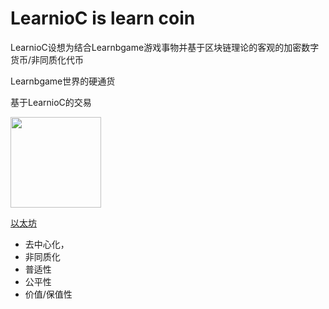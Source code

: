 # LearnioC is learn coin

LearnioC设想为结合Learnbgame游戏事物并基于区块链理论的客观的加密数字货币/非同质化代币

Learnbgame世界的硬通货



基于LearnioC的交易

<a href="#">
  <img width="145" height="145" src="mDrivEngine/learnioc.png" >
</a>

[以太坊](https://ethereum.org/zh/)

* 去中心化，
* 非同质化
* 普适性
* 公平性
* 价值/保值性


